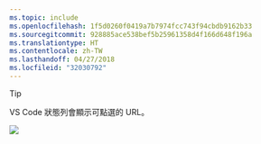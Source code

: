 ```yaml
---
ms.topic: include
ms.openlocfilehash: 1f5d0260f0419a7b7974fcc743f94cbdb9162b33
ms.sourcegitcommit: 928885ace538bef5b25961358d4f166d648f196a
ms.translationtype: HT
ms.contentlocale: zh-TW
ms.lasthandoff: 04/27/2018
ms.locfileid: "32030792"
---
```

> [!Tip]
> VS Code 狀態列會顯示可點選的 URL。

![](../media/vscode-status-bar-url.png)
